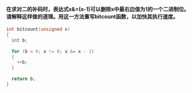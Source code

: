 #### 在求对二的补码时，表达式x&=(x-1)可以删除x中最右边值为1的一个二进制位。请解释这样做的道理。用这一方法重写bitcount函数，以加快其执行速度。
```C
int bitcount(unsigned x)
{
  int b;
  
  for (b = 0; x != 0; x &= x - 1)
  {
    ++b;
  }
  
  return b;
}
```
